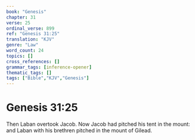 ```yaml
---
book: "Genesis"
chapter: 31
verse: 25
ordinal_verse: 899
ref: "Genesis 31:25"
translation: "KJV"
genre: "Law"
word_count: 24
topics: []
cross_references: []
grammar_tags: [inference-opener]
thematic_tags: []
tags: ["Bible","KJV","Genesis"]
---
```


# Genesis 31:25

Then Laban overtook Jacob. Now Jacob had pitched his tent in the mount: and Laban with his brethren pitched in the mount of Gilead.
